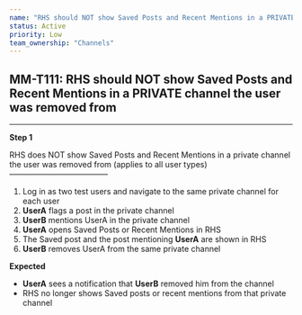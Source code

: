```yaml
---
name: "RHS should NOT show Saved Posts and Recent Mentions in a PRIVATE channel the user was removed from"
status: Active
priority: Low
team_ownership: "Channels"
---
```


## MM-T111: RHS should NOT show Saved Posts and Recent Mentions in a PRIVATE channel the user was removed from

---

**Step 1**

RHS does NOT show Saved Posts and Recent Mentions in a private channel the user was removed from (applies to all user types)\
–––––––––––––––––––––––––

1. Log in as two test users and navigate to the same private channel for each user
2. **UserA** flags a post in the private channel
3. **UserB** mentions UserA in the private channel
4. **UserA** opens Saved Posts or Recent Mentions in RHS
5. The Saved post and the post mentioning **UserA** are shown in RHS
6. **UserB** removes UserA from the same private channel

**Expected**

- **UserA** sees a notification that **UserB** removed him from the channel
- RHS no longer shows Saved posts or recent mentions from that private channel
